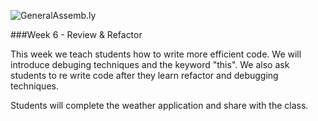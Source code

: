 ![GeneralAssemb.ly](https://github.com/generalassembly/ga-ruby-on-rails-for-devs/raw/master/images/ga.png "GeneralAssemb.ly")

###Week 6 - Review & Refactor

This week we teach students how to write more efficient code. We will introduce debuging techniques and the keyword "this". We also ask students to re write code after they learn refactor and debugging techniques.

Students will complete the weather application and share with the class.

